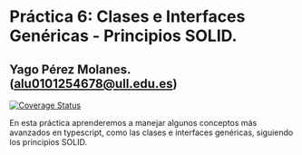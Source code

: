 # Práctica 6: Clases e Interfaces Genéricas - Principios SOLID.
## Yago Pérez Molanes. (alu0101254678@ull.edu.es)

[![Coverage Status](https://coveralls.io/repos/github/ULL-ESIT-INF-DSI-2021/ull-esit-inf-dsi-20-21-prct06-generics-solid-alu0101254678/badge.svg?branch=master)](https://coveralls.io/github/ULL-ESIT-INF-DSI-2021/ull-esit-inf-dsi-20-21-prct06-generics-solid-alu0101254678?branch=master)

En esta práctica aprenderemos a manejar algunos conceptos más avanzados en typescript, 
como las clases e interfaces genéricas, siguiendo los principios SOLID.